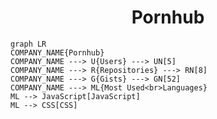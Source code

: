 <h1 align="center">Pornhub</h1>

```mermaid
graph LR
COMPANY_NAME{Pornhub}
COMPANY_NAME ---> U{Users} ---> UN[5]
COMPANY_NAME ---> R{Repositories} ---> RN[8]
COMPANY_NAME ---> G{Gists} ---> GN[52]
COMPANY_NAME ---> ML{Most Used<br>Languages}
ML --> JavaScript[JavaScript]
ML --> CSS[CSS]
```
